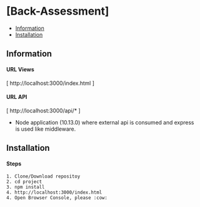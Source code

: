 [Back-Assessment]
======================

  - [Information](#information)
  - [Installation](#installation)

## Information ##

#### URL Views
[ http://localhost:3000/index.html ]

#### URL API
[ http://localhost:3000/api/* ]


  - Node application (10.13.0) where external api is consumed and express is used like middleware. 

## Installation ##

#### Steps

    1. Clone/Download repositoy
    2. cd project
    3. npm install
    4. http://localhost:3000/index.html
    4. Open Browser Console, please :cow:
